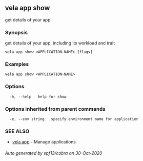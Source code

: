 ## vela app show

get details of your app

### Synopsis

get details of your app, including its workload and trait

```
vela app show <APPLICATION-NAME> [flags]
```

### Examples

```
vela app show <APPLICATION-NAME>
```

### Options

```
  -h, --help   help for show
```

### Options inherited from parent commands

```
  -e, --env string   specify environment name for application
```

### SEE ALSO

* [vela app](vela_app.md)	 - Manage applications

###### Auto generated by spf13/cobra on 30-Oct-2020
